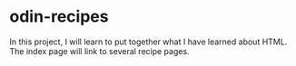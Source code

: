 # odin-recipes
In this project, I will learn to put together what I have learned about HTML. 
The index page will link to several recipe pages. 